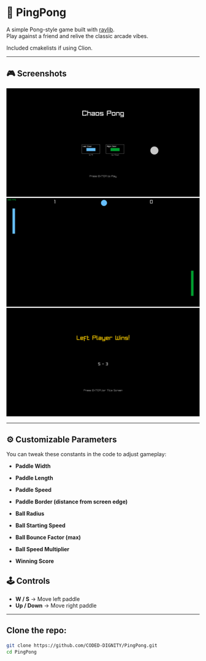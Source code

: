 # 🏓 PingPong

A simple Pong-style game built with [raylib](https://www.raylib.com/).  
Play against a friend and relive the classic arcade vibes.

Included cmakelists if using Clion.

---

## 🎮 Screenshots

<p align="center">
  <img src="Screenshots/Title Screen.png" width="800">
  <img src="Screenshots/Gameplay.png" width="800">
  <img src="Screenshots/Win Screen.png" width="800">
</p>

---
## ⚙️ Customizable Parameters

You can tweak these constants in the code to adjust gameplay:

- **Paddle Width**
- **Paddle Length**
- **Paddle Speed**
- **Paddle Border (distance from screen edge)**

- **Ball Radius**
- **Ball Starting Speed**
- **Ball Bounce Factor (max)**
- **Ball Speed Multiplier**

- **Winning Score**

## 🕹️ Controls
- **W / S** → Move left paddle  
- **Up / Down** → Move right paddle  

---

## Clone the repo:
```bash
git clone https://github.com/CODED-DIGNITY/PingPong.git
cd PingPong
